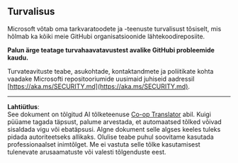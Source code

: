 <!--
CO_OP_TRANSLATOR_METADATA:
{
  "original_hash": "7229f7490ea61a04330b79651ac4d37e",
  "translation_date": "2025-10-11T11:09:24+00:00",
  "source_file": "SECURITY.md",
  "language_code": "et"
}
-->
<!-- BEGIN MICROSOFT SECURITY.MD V1.0.0 BLOCK -->

## Turvalisus

Microsoft võtab oma tarkvaratoodete ja -teenuste turvalisust tõsiselt, mis
hõlmab ka kõiki meie GitHubi organisatsioonide lähtekoodireposiite.

**Palun ärge teatage turvahaavatavustest avalike GitHubi probleemide kaudu.**

Turvateavituste teabe, asukohtade, kontaktandmete ja poliitikate kohta
vaadake Microsofti repositooriumide uusimaid juhiseid aadressil
[https://aka.ms/SECURITY.md](https://aka.ms/SECURITY.md).

<!-- END MICROSOFT SECURITY.MD BLOCK -->

---

**Lahtiütlus**:  
See dokument on tõlgitud AI tõlketeenuse [Co-op Translator](https://github.com/Azure/co-op-translator) abil. Kuigi püüame tagada täpsust, palume arvestada, et automaatsed tõlked võivad sisaldada vigu või ebatäpsusi. Algne dokument selle algses keeles tuleks pidada autoriteetseks allikaks. Olulise teabe puhul soovitame kasutada professionaalset inimtõlget. Me ei vastuta selle tõlke kasutamisest tulenevate arusaamatuste või valesti tõlgenduste eest.